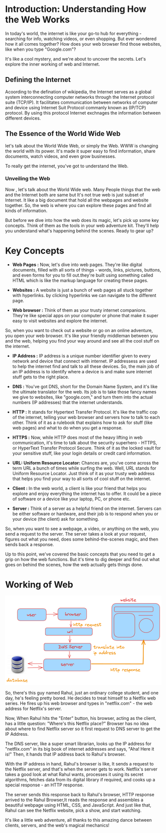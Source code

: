 
# Introduction: Understanding How the Web Works

In today's world, the internet is like your go-to hub for everything - searching for info, watching videos, or even shopping. But ever wondered how it all comes together? How does your web browser find those websites, like when you type "Google.com"?

It's like a cool mystery, and we're about to uncover the secrets. Let's explore the inner working of web and Internet.

## Defining the Internet

Acoording to the defination of wikipedia, the Internet serves as a global system interconnecting computer networks through the Internet protocol suite (TCP/IP). It facilitates communication between networks of computer and device using Internet Suit Protocol commanly known as (IP/TCP) protocol. By using this protocol Internet exchnages the information between different devices.


## The Essence of the World Wide Web

let's talk about the World Wide Web, or simply the Web.
WWW is changing the world with its power. It's made it super easy to find information, share documents, watch videos, and even grow businesses.

To really get the internet, you've got to understand the Web. 

### Unveiling the Web

Now , let's talk about the World Wide web. Many People things that the web and the Internet both are same but It's not true web is just subset of Internet. It like a big document that hold all the webpages and website together. So, the web is where you can explore these pages and find all kinds of information. 

But before we dive into how the web does its magic, let's pick up some key concepts. Think of them as the tools in your web adventure kit. They'll help you understand what's happening behind the scenes. Ready to gear up?

# Key Concepts

- **Web Pages :** Now, let's dive into web pages. They're like digital documents, filled with all sorts of things - words, links, pictures, buttons, and even forms for you to fill out.they're built using something called HTML which is like the markup language for creating these pages.

- **Websites :** A website is just a bunch of web pages all stuck together with hyperlinks. by clicking hyperlinks we can navigate to the different page. 

- **Web browser :** Think of them as your trusty internet companions. They're like special apps on your computer or phone that make it super easy to visit websites and explore the internet.

So, when you want to check out a website or go on an online adventure, you open your web browser. It's like your friendly middleman between you and the web, helping you find your way around and see all the cool stuff on the internet.

- **IP Address :** IP address is a unique number identifier given to every network and device that connect with internet. IP addressess are used to help the internet find and talk to all these devices. So, the main job of an IP address is to identify where a device is and make sure internet stuff gets to the right place.

- **DNS :** You've got DNS, short for the Domain Name System, and it's like the ultimate translator for the web. Its job is to take those fancy names we give to websites, like "google.com," and turn them into the actual numbers (IP addresses) that the internet understands.

- **HTTP :** It stands for Hypertext Transfer Protocol. It's like the traffic cop of the internet, telling your web browser and servers how to talk to each other. Think of it as a rulebook that explains how to ask for stuff (like web pages) and what to do when you get a response.

- **HTTPS :** Now, while HTTP does most of the heavy lifting in web communication, it's time to talk about the security superhero - HTTPS, or HyperText Transfer Protocol Secure. Think of it as the locked vault for your sensitive stuff, like your login details or credit card information.

- **URL: Uniform Resource Locator:**
  Chances are, you've come across the term URL a bunch of times while surfing the web. Well, URL stands for Uniform Resource Locator. Just think of it as your trusty web address that helps you find your way to all sorts of cool stuff on the internet.

- **Client :**
  In the web world, a client is like your friend that helps you explore and enjoy everything the internet has to offer. It could be a piece of software or a device like your laptop, PC, or phone etc.

- **Server :**
  Think of a server as a  helpful friend on the internet. Servers can be either software or hardware, and their job is to respond when you or your device (the client) ask for something.

So, when you want to see a webpage, a video, or anything on the web, you send a request to the server. The server takes a look at your request, figures out what you need, does some behind-the-scenes magic, and then sends back a response.

Up to this point, we've covered the basic concepts that you need to get a grip on how the web functions. But it's time to dig deeper and find out what goes on behind the scenes, how the web actually gets things done.

# Working of Web

![web Working diagram](./assets/image-1.png)

So, there's this guy named Rahul, just an ordinary college student, and one day, he's feeling pretty bored. He decides to treat himself to a Netflix web series. He fires up his web browser and types in "netflix.com" - the web address for Netflix's server.

Now, When Rahul hits the "Enter" button, his browser, acting as the client, has a little question: "Where's this Netflix place?" Browser has no idea about where to find Netflix server so it first request to DNS server to get the IP Address.


The DNS server, like a super smart librarian, looks up the IP address for "netflix.com" in its big book of internet addresses and says, "Aha! Here it is!" Then, it hands that IP address back to Rahul's browser.

With the IP address in hand, Rahul's browser is like, It sends a request to the Netflix server, and that's when the server gets to work. Netflix's server takes a good look at what Rahul wants, processes it using its secret algorithms, fetches data from its digital library if required, and cooks up a special response - an HTTP response.

The server sends this response back to Rahul's browser, 
HTTP response arrived to the Rahul Browser,It reads the response and assembles a beautiful webpage using HTML, CSS, and JavaScript. And just like that, Rahul can see the Netflix website, pick a show, and start watching.

It's like a little web adventure, all thanks to this amazing dance between clients, servers, and the web's magical mechanics!
